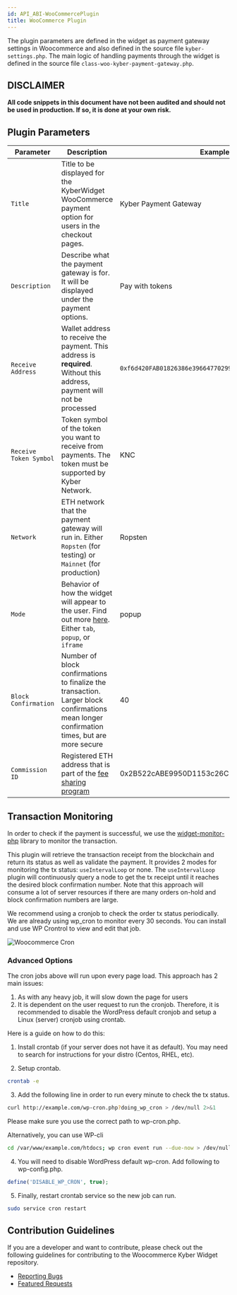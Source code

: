 ```yaml
---
id: API_ABI-WooCommercePlugin
title: WooCommerce Plugin
---
```

The plugin parameters are defined in the widget as payment gateway settings in Woocommerce and also defined in the source file `kyber-settings.php`. The main logic of handling payments through the widget is defined in the source file `class-woo-kyber-payment-gateway.php`.

## DISCLAIMER
**All code snippets in this document have not been audited and should not be used in production. If so, it is done at your own risk.**

## Plugin Parameters
| Parameter |          Description          |     Example     |
| --------- | ----------------------------- | --------------- |
| `Title`   | Title to be displayed for the KyberWidget WooCommerce payment option for users in the checkout pages. | Kyber Payment Gateway |
| `Description` | Describe what the payment gateway is for. It will be displayed under the payment options. | Pay with tokens |
| `Receive Address` | Wallet address to receive the payment. This address is <b>required</b>. Without this address, payment will not be processed | `0xf6d420FAB01826386e39664770299eADD68617da` |
| `Receive Token Symbol`   | Token symbol of the token you want to receive from payments. The token must be supported by Kyber Network. | KNC |
| `Network` | ETH network that the payment gateway will run in. Either `Ropsten` (for testing) or `Mainnet` (for production) | Ropsten |
| `Mode` | Behavior of how the widget will appear to the user. Find out more [here](api_abi-kyberwidget.md#widget-mode). Either `tab`, `popup`, or `iframe` | popup |
| `Block Confirmation` | Number of block confirmations to finalize the transaction. Larger block confirmations mean longer confirmation times, but are more secure | 40 |
| `Commission ID` | Registered ETH address that is part of the [fee sharing program](integrations-feesharing.md) | 0x2B522cABE9950D1153c26C1b399B293CaA99FcF9 |

## Transaction Monitoring
In order to check if the payment is successful, we use the [widget-monitor-php](https://github.com/KyberNetwork/widget-monitor-php) library to monitor the transaction.

This plugin will retrieve the transaction receipt from the blockchain and return its status as well as validate the payment. It provides 2 modes for monitoring the tx status: `useIntervalLoop` or none. The `useIntervalLoop` plugin will continuously query a node to get the tx receipt until it reaches the desired block confirmation number. Note that this approach will consume a lot of server resources if there are many orders on-hold and block confirmation numbers are large.

We recommend using a cronjob to check the order tx status periodically. We are already using wp_cron to monitor every 30 seconds. You can install and use WP Crontrol to view and edit that job.

![Woocommerce Cron](/uploads/woocommerce-8.png "Woocommerce Cron")

### Advanced Options
The cron jobs above will run upon every page load. This approach has 2 main issues:
1) As with any heavy job, it will slow down the page for users
2) It is dependent on the user request to run the cronjob. Therefore, it is recommended to disable the WordPress default cronjob and setup a Linux (server) cronjob using crontab.

Here is a guide on how to do this:

1. Install crontab (if your server does not have it as default). You may need to search for instructions for your distro (Centos, RHEL, etc).

2. Setup crontab.

```sh
crontab -e
```

3. Add the following line in order to run every minute to check the tx status.

```sh
curl http://example.com/wp-cron.php?doing_wp_cron > /dev/null 2>&1
```

Please make sure you use the correct path to wp-cron.php.

Alternatively, you can use WP-cli

```sh
cd /var/www/example.com/htdocs; wp cron event run --due-now > /dev/null 2>&1
```

4. You will need to disable WordPress default wp-cron. Add following to wp-config.php.
```php
define('DISABLE_WP_CRON', true);
```

5. Finally, restart crontab service so the new job can run.
```sh
sudo service cron restart
```

## Contribution Guidelines
If you are a developer and want to contribute, please check out the following guidelines for contributing to the Woocommerce Kyber Widget repository.

* [Reporting Bugs](https://github.com/KyberNetwork/widget-woocommerce/blob/master/bug_report.md/)
* [Featured Requests](https://github.com/KyberNetwork/widget-woocommerce/blob/master/feature_request.md/)
